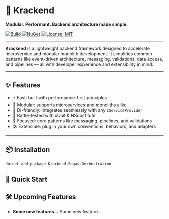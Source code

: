 # 🐙 Krackend

**Modular. Performant. Backend architecture made simple.**

[![Build](https://github.com/mape1402/krackend/actions/workflows/publish.yaml/badge.svg)](https://github.com/mape1402/krackend/actions/workflows/publish.yaml)
[![NuGet](https://img.shields.io/nuget/v/Krackend.Sagas.Orchestration.svg)](https://www.nuget.org/packages/Krackend.Sagas.Orchestration/)
[![License: MIT](https://img.shields.io/badge/license-MIT-blue.svg)](LICENSE)

---

**Krackend** is a lightweight backend framework designed to accelerate microservice and modular monolith development. It simplifies common patterns like event-driven architecture, messaging, validations, data access, and pipelines — all with developer experience and extensibility in mind.

---

## ✨ Features

- ⚡ Fast: built with performance-first principles
- 🧩 Modular: supports microservices and monoliths alike
- 🔌 DI-friendly: integrates seamlessly with any `IServiceProvider`
- 🧪 Battle-tested with xUnit & NSubstitute
- 🎯 Focused: core patterns like messaging, pipelines, and validations
- 🛠️ Extensible: plug in your own conventions, behaviors, and adapters

---

## 📦 Installation

```bash
dotnet add package Krackend.Sagas.Orchestration

```

## 🚀 Quick Start

## 🛠️ Upcoming Features

- **Some new features...**
   Some new feature...
